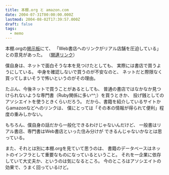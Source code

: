 ```yaml
---
title: 本棚.org と amazon.com
date: 2004-07-31T00:00:00.000Z
lastmod: 2004-08-02T17:39:57.000Z
draft: false
tags:
  - memo
---
```


本棚.orgの[掲示板](http://pitecan.com/wiki/programs/search.cgi?title=%CB%DC%C3%AA.org%B7%C7%BC%A8%C8%C4)にて、 「Web書店へのリンクがリアル店舗を圧迫している」との意見があった。 （[関連リンク](http://sfxparadise.g--z.jp/diary/?date=20040729#p03)）

僕自身は、ネットで面白そうな本を見つけたとしても、 実際には書店で買うようにしている。 中身を確認しないで買うのが不安なのと、 ネットだと際限なく買ってしまいそうで怖いというのがその理由。

たぶん、今後ネットで買うことがあるとしても、 普通の書店ではなかなか見つけられないような専門書（Ruby関係に多い^^;）を買うときか、 投げ銭としてのアソシエイトを使うときくらいだろう。 だから、書籍を紹介しているサイトからamazonなどへのリンクは、 僕にとっては「その本の情報が得られて便利」程度の重みしかない。

もちろん、僕自身の話だから一般化できるわけじゃないんだけど、 一般書はリアル書店、専門書はWeb書店といった住み分けが できるんじゃないかなとは思っている。

また、それとは別に本棚.orgを見ていて思うのは、 書籍のデータベースはネットのインフラとして重要なものになっているということ。 それを一企業に依存していて大丈夫か、というのは気になるところ。 今のところはアソシエイトの効果で、うまく回っているけど。
